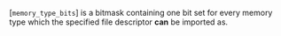 [`memory_type_bits`] is a bitmask containing one bit set for every
memory type which the specified file descriptor  **can**  be imported as.